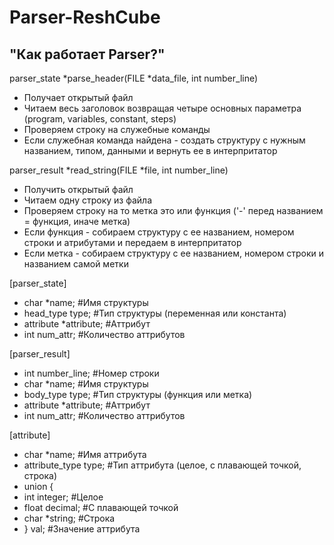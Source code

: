 Parser-ReshCube
===============

"Как работает Parser?"
------------------

parser_state *parse_header(FILE *data_file, int number_line)
* Получает открытый файл
* Читаем весь заголовок возвращая четыре основных параметра (program, variables, constant, steps)
* Проверяем строку на служебные команды
* Если служебная команда найдена - создать структуру с нужным названием, типом, данными и вернуть ее в интерпритатор

parser_result *read_string(FILE *file, int number_line)
* Получить открытый файл
* Читаем одну строку из файла
* Проверяем строку на то метка это или функция ('-' перед названием = функция, иначе метка)
* Если функция - собираем структуру с ее названием, номером строки и атрибутами и передаем в интерпритатор
* Если метка - собираем структуру с ее названием, номером строки и названием самой метки

[parser_state]
*  char *name;              #Имя структуры
*  head_type type;          #Тип структуры (переменная или константа)
*  attribute *attribute;    #Аттрибут
*  int num_attr;            #Количество аттрибутов

[parser_result]
*  int number_line;         #Номер строки
*  char *name;              #Имя структуры
*  body_type type;          #Тип структуры (функция или метка)
*  attribute *attribute;    #Аттрибут
*  int num_attr;            #Количество аттрибутов

[attribute]
*  char *name;          #Имя аттрибута
*  attribute_type type; #Тип аттрибута (целое, с плавающей точкой, строка)
*  union {              
*    int integer;       #Целое
*    float decimal;     #С плавающей точкой
*    char *string;      #Строка
*  } val;               #Значение аттрибута